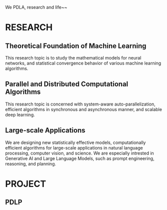 We PDLA, research and life~~

# RESEARCH

## Theoretical Foundation of Machine Learning
This research topic is to study the mathematical models for neural networks, and statistical convergence behavior of various machine learning algorithms.

## Parallel and Distributed Computational Algorithms
This research topic is concerned with system-aware auto-parallelization, efficient algorithms in synchronous and asynchronous manner, and scalable deep learning.

## Large-scale Applications
We are designing new statistically effective models, computationally efficient algorithms for large-scale applications in natural language processing, computer vision, and science. We are especially intrested in Generative AI and Large Language Models, such as prompt engineering, reasoning, and planning.

# PROJECT

## PDLP